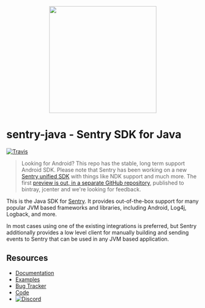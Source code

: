 <p align="center">
    <a href="https://sentry.io" target="_blank" align="center">
        <img src="https://sentry-brand.storage.googleapis.com/sentry-logo-black.png" width="280">
    </a>
<br/>
    <h1>sentry-java - Sentry SDK for Java</h1>
</p>

[![Travis](https://travis-ci.org/getsentry/sentry-java.svg?branch=master)](https://travis-ci.org/getsentry/sentry-java)

> Looking for Android? This repo has the stable, long term support Android SDK. Please note that Sentry has been working on a new [Sentry unified SDK](https://blog.sentry.io/2018/09/19/new-sdks-unified-python-javascript-dotnet-rust) with things like NDK support and much more. The first [preview is out, in a separate GitHub repository](https://github.com/getsentry/sentry-android/releases), published to bintray, jcenter and we're looking for feedback.

This is the Java SDK for [Sentry](https://sentry.io/). It provides out-of-the-box support for
many popular JVM based frameworks and libraries, including Android, Log4j, Logback, and more.

In most cases using one of the existing integrations is preferred, but Sentry additionally provides
a low level client for manually building and sending events to Sentry that can be used in any JVM
based application.

## Resources

* [Documentation](https://docs.sentry.io/clients/java/)
* [Examples](https://github.com/getsentry/examples)
* [Bug Tracker](http://github.com/getsentry/sentry-java/issues)
* [Code](http://github.com/getsentry/sentry-java)
* [![Discord](https://img.shields.io/discord/621778831602221064)](https://discord.gg/Ww9hbqr)
